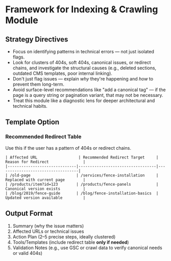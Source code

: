 
# Framework for Indexing & Crawling Module

## Strategy Directives
- Focus on identifying patterns in technical errors — not just isolated flags.
- Look for clusters of 404s, soft 404s, canonical issues, or redirect chains, and investigate the structural causes (e.g., deleted sections, outdated CMS templates, poor internal linking).
- Don't just flag issues — explain *why* they're happening and *how* to prevent them long-term.
- Avoid surface-level recommendations like "add a canonical tag" — if the page is a query string or pagination variant, that may not be necessary.
- Treat this module like a diagnostic lens for deeper architectural and technical habits.

## Template Option

### Recommended Redirect Table  
Use this if the user has a pattern of 404s or redirect chains.

```
| Affected URL                  | Recommended Redirect Target     | Reason for Redirect               |
|------------------------------|----------------------------------|-----------------------------------|
| /old-page                    | /services/fence-installation     | Replaced with current page        |
| /products/item?id=123        | /products/fence-panels           | Canonical version exists          |
| /blog/2019/fence-guide       | /blog/fence-installation-basics  | Updated version available         |
```

## Output Format
1. Summary (why the issue matters)
2. Affected URLs or technical issues
3. Action Plan (2–5 precise steps, ideally clustered)
4. Tools/Templates (include redirect table **only if needed**)
5. Validation Notes (e.g., use GSC or crawl data to verify canonical needs or valid 404s)
